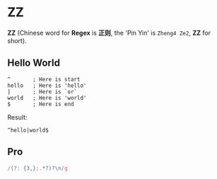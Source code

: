 # ZZ

**ZZ** (Chinese word for **Regex** is **正则**, the 'Pin Yin' is `Zheng4 Ze2`, **ZZ** for short).

## Hello World

```
^       ; Here is start
hello   ; Here is 'hello'
|       ; Here is `or`
world   ; Here is 'world'
$       ; Here is end
```

Result:

```
^hello|world$
```

## Pro

```javascript
/(?: {3,};.*?)?\n/g
```
